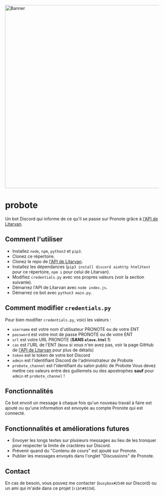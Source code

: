 <img src="https://github.com/busybox11/probote/blob/master/Banner Probote.png?" alt="Banner" width="600px">

# probote
Un bot Discord qui informe de ce qu'il se passe sur Pronote grâce à [l'API de Litarvan](https://github.com/Litarvan/pronote-api).

## Comment l'utiliser
- Installez `node`, `npm`, `python3` et `pip3`.
- Clonez ce répertoire.
- Clonez le repo de [l'API de Litarvan](https://github.com/Litarvan/pronote-api).
- Installez les dépendances (`pip3 install discord aiohttp html2text` pour ce répertoire, `npm i` pour celui de Litarvan).
- Modifiez `credentials.py` avec vos propres valeurs (voir la section suivante).
- Démarrez l'API de Litarvan avec `node index.js`.
- Démarrez ce bot avec `python3 main.py`.

## Comment modifier `credentials.py`
Pour bien modifier `credentials.py`, voici les valeurs :
- `username` est votre nom d'utilisateur PRONOTE ou de votre ENT
- `password` est votre mot de passe PRONOTE ou de votre ENT
- `url` est votre URL PRONOTE (__SANS `eleve.html` !__)
- `cas` est l'URL de l'ENT (`None` si vous n'en avez pas, voir la page GitHub de [l'API de Litarvan](https://github.com/Litarvan/pronote-api) pour plus de détails)
- `token` est le token de votre bot Discord
- `admin` est l'identifiant Discord de l'administrateur de Probote
- `probote_channel` est l'identifiant du salon public de Probote
Vous devez mettre ces valeurs entre des guillemets ou des apostrophes __sauf__ pour `admin` et `probote_channel` !

## Fonctionnalités
Ce bot envoit un message à chaque fois qu'un nouveau travail à faire est ajouté ou qu'une information est envoyée au compte Pronote qui est connecté.

## Fonctionnalités et améliorations futures
- Envoyer les longs textes sur plusieurs messages au lieu de les tronquer pour respecter la limite de cractères sur Discord.
- Prévenir quand du "Contenu de cours" est ajouté sur Pronote.
- Publier les messages envoyés dans l'onglet "Discussions" de Pronote.

## Contact
En cas de besoin, vous pouvez me contacter (`busybox#2540` sur Discord) ou un ami qui m'aide dans ce projet (`ribt#9334`).
